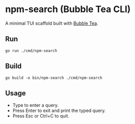 # npm-search (Bubble Tea CLI)

A minimal TUI scaffold built with [Bubble Tea](https://github.com/charmbracelet/bubbletea).

## Run

```
go run ./cmd/npm-search
```

## Build

```
go build -o bin/npm-search ./cmd/npm-search
```

## Usage

- Type to enter a query.
- Press Enter to exit and print the typed query.
- Press Esc or Ctrl+C to quit.
